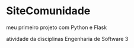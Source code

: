 # SiteComunidade

meu primeiro projeto com Python e Flask

atividade da disciplinas Engenharia de Software 3
